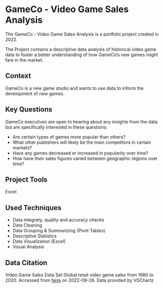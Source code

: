 # GameCo - Video Game Sales Analysis

The GameCo - Video Game Sales Analysis is a portfolio project created in 2022. 

The Project contains a descriptive data analysis of historical video game data to foster a better understanding of how GameCo’s new games might fare in the market.

## Context
GameCo is a new game studio and wants to use data to inform the development of new games. 

## Key Questions
GameCo executives are open to hearing about any insights from the data but are specifically interested in these questions:

- Are certain types of games more popular than others?
- What other publishers will likely be the main competitors in certain markets?
- Have any games decreased or increased in popularity over time?
- How have their sales figures varied between geographic regions over time?

## Project Tools
Excel

## Used Techniques
- Data integrety, quality and accuracy checks
- Data Cleaning
- Data Grouping & Summarizing (Pivot Tables)
- Descriptive Statistics
- Data Visualization (Excel)
- Visual Analysis

## Data Citation
Video Game Sales Data Set
Global retail video game sales from 1980 to 2020.
Accessed from [here](https://images.careerfoundry.com/public/courses/intro-to-data/E1/vgsales.xlsx) on 2022-09-26.
Data provided by VGChartz

